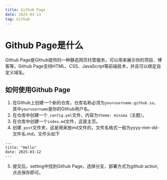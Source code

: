 ```yaml
---
title: Github Page
date: 2025-03-13
tag: Github
---
```

# Github Page是什么
Github Page是Github提供的一种静态网页托管服务，可以用来展示你的项目、博客等。Github Page支持HTML、CSS、JavaScript等前端技术，并且可以绑定自定义域名。

## 如何使用Github Page
1. 在Github上创建一个新的仓库，仓库名称必须为`yourusername.github.io`，其中`yourusername`是你的Github用户名。
2. 在仓库中创建一个`_config.yml`文件，内容为`theme: minima`（主题）。
3. 在仓库中创建一个`index.md`文件，这是主页。
4. 创建`_post`文件夹，这是用来放md文件的，文件名格式一般为yyyy-mm-dd-文件名.md。文件头如下
```
---
title: "Hello"
date: 2025-03-12
---
```
5. 提交后，setting中找到Github Page，选择分支，部署方式为github action,点击保存即可。

